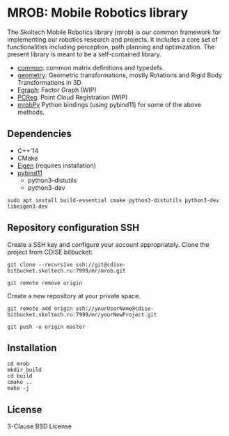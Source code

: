 # MROB: Mobile Robotics library
The Skoltech Mobile Robotics library (mrob) is our common framework for implementing our robotics research and projects. It includes a core set of functionalities including perception, path planning and optimization. The present library is meant to be a self-contained library.
* [common](https://github.com/MobileRoboticsSkoltech/mrob/tree/master/src/common): common matrix definitions and typedefs.
* [geometry](https://github.com/MobileRoboticsSkoltech/mrob/tree/master/src/geometry): Geometric transformations, mostly Rotations and Rigid Body Transformations in 3D.
* [Fgraph](https://github.com/MobileRoboticsSkoltech/mrob/tree/master/src/FGraph): Factor Graph (WIP)
* [PCReg](https://github.com/MobileRoboticsSkoltech/mrob/tree/master/src/PCRegistration): Point Cloud Registration (WIP)
* [mrobPy](https://github.com/MobileRoboticsSkoltech/mrob/tree/master/mrobpy) Python bindings (using pybind11) for some of the above methods.

## Dependencies
* C++'14
* CMake
* [Eigen](http://eigen.tuxfamily.org/index.php?title=Main_Page) (requires installation)
* [pybind11](https://github.com/pybind/pybind11)
  - python3-distutils
  - python3-dev

`sudo apt install build-essential cmake python3-distutils python3-dev libeigen3-dev`




## Repository configuration SSH

Create a SSH key and configure your account appropriately.
Clone the project from CDISE bitbucket:

`git clone --recursive ssh://git@cdise-bitbucket.skoltech.ru:7999/mr/mrob.git`


`git remote remove origin`

Create a new repository at your private space.

`git remote add origin ssh://yourUserName@cdise-bitbucket.skoltech.ru:7999/mr/yourNewProject.git`

`git push -u origin master`


## Installation
```
cd mrob
mkdir build
cd build
cmake ..
make -j
```

## License
3-Clause BSD License


